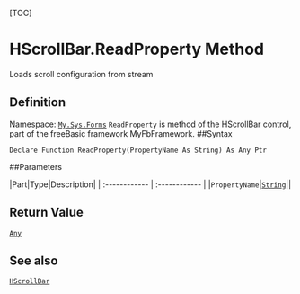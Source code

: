 [TOC]
# HScrollBar.ReadProperty Method
Loads scroll configuration from stream
## Definition
Namespace: [`My.Sys.Forms`](My.Sys.Forms.md)
`ReadProperty` is method of the HScrollBar control, part of the freeBasic framework MyFbFramework.
##Syntax
```freeBasic
Declare Function ReadProperty(PropertyName As String) As Any Ptr
```

##Parameters

|Part|Type|Description|
| :------------ | :------------ |
|`PropertyName`|[`String`]("https://www.freebasic.net/wiki/KeyPgString")||

## Return Value
[`Any`]("https://www.freebasic.net/wiki/KeyPgAny")
## See also
[`HScrollBar`](HScrollBar.md)
